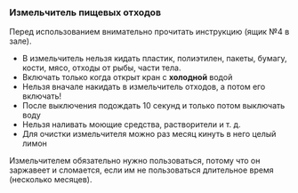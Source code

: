 ### Измельчитель пищевых отходов
Перед использованием внимательно прочитать инструкцию (ящик №4 в зале).
* В измельчитель нельзя кидать пластик, полиэтилен, пакеты, бумагу, кости, мясо, отходы от рыбы, части тела.
* Включать только когда открыт кран с **холодной** водой
* Нельзя вначале накидать в измельчитель отходов, а потом его включать!
* После выключения подождать 10 секунд и только потом выключать воду
* Нельзя наливать моющие средства, растворители и т. д.
* Для очистки измельчителя можно раз месяц кинуть в него целый лимон

Измельчителем обязательно нужно пользоваться, потому что он заржавеет и сломается, если им не пользоваться длительное время (несколько месяцев).
